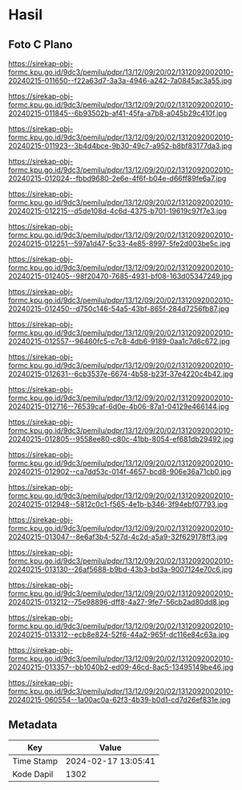 # Hasil

## Foto C Plano

https://sirekap-obj-formc.kpu.go.id/9dc3/pemilu/pdpr/13/12/09/20/02/1312092002010-20240215-011650--f22a63d7-3a3a-4946-a242-7a0845ac3a55.jpg

https://sirekap-obj-formc.kpu.go.id/9dc3/pemilu/pdpr/13/12/09/20/02/1312092002010-20240215-011845--6b93502b-af41-45fa-a7b8-a045b29c410f.jpg

https://sirekap-obj-formc.kpu.go.id/9dc3/pemilu/pdpr/13/12/09/20/02/1312092002010-20240215-011923--3b4d4bce-9b30-49c7-a952-b8bf83177da3.jpg

https://sirekap-obj-formc.kpu.go.id/9dc3/pemilu/pdpr/13/12/09/20/02/1312092002010-20240215-012024--fbbd9680-2e6e-4f6f-b04e-d66ff89fe6a7.jpg

https://sirekap-obj-formc.kpu.go.id/9dc3/pemilu/pdpr/13/12/09/20/02/1312092002010-20240215-012215--d5de108d-4c6d-4375-b701-19619c97f7e3.jpg

https://sirekap-obj-formc.kpu.go.id/9dc3/pemilu/pdpr/13/12/09/20/02/1312092002010-20240215-012251--597a1d47-5c33-4e85-8997-5fe2d003be5c.jpg

https://sirekap-obj-formc.kpu.go.id/9dc3/pemilu/pdpr/13/12/09/20/02/1312092002010-20240215-012405--98f20470-7685-4931-bf08-163d05347249.jpg

https://sirekap-obj-formc.kpu.go.id/9dc3/pemilu/pdpr/13/12/09/20/02/1312092002010-20240215-012450--d750c146-54a5-43bf-865f-284d7256fb87.jpg

https://sirekap-obj-formc.kpu.go.id/9dc3/pemilu/pdpr/13/12/09/20/02/1312092002010-20240215-012557--96460fc5-c7c8-4db6-9189-0aa1c7d6c672.jpg

https://sirekap-obj-formc.kpu.go.id/9dc3/pemilu/pdpr/13/12/09/20/02/1312092002010-20240215-012631--6cb3537e-6674-4b58-b23f-37e4220c4b42.jpg

https://sirekap-obj-formc.kpu.go.id/9dc3/pemilu/pdpr/13/12/09/20/02/1312092002010-20240215-012716--76539caf-6d0e-4b06-87a1-04129e466144.jpg

https://sirekap-obj-formc.kpu.go.id/9dc3/pemilu/pdpr/13/12/09/20/02/1312092002010-20240215-012805--9558ee80-c80c-41bb-8054-ef681db29492.jpg

https://sirekap-obj-formc.kpu.go.id/9dc3/pemilu/pdpr/13/12/09/20/02/1312092002010-20240215-012902--ca7dd53c-014f-4657-bcd8-906e36a71cb0.jpg

https://sirekap-obj-formc.kpu.go.id/9dc3/pemilu/pdpr/13/12/09/20/02/1312092002010-20240215-012948--5812c0c1-f565-4e1b-b346-3f94ebf07793.jpg

https://sirekap-obj-formc.kpu.go.id/9dc3/pemilu/pdpr/13/12/09/20/02/1312092002010-20240215-013047--8e6af3b4-527d-4c2d-a5a9-32f629178ff3.jpg

https://sirekap-obj-formc.kpu.go.id/9dc3/pemilu/pdpr/13/12/09/20/02/1312092002010-20240215-013130--26af5688-b9bd-43b3-bd3a-9007124e70c6.jpg

https://sirekap-obj-formc.kpu.go.id/9dc3/pemilu/pdpr/13/12/09/20/02/1312092002010-20240215-013212--75e98896-dff8-4a27-9fe7-56cb2ad80dd8.jpg

https://sirekap-obj-formc.kpu.go.id/9dc3/pemilu/pdpr/13/12/09/20/02/1312092002010-20240215-013312--ecb8e824-52f6-44a2-965f-dc116e84c63a.jpg

https://sirekap-obj-formc.kpu.go.id/9dc3/pemilu/pdpr/13/12/09/20/02/1312092002010-20240215-013357--bb1040b2-ed09-46cd-8ac5-13495149be46.jpg

https://sirekap-obj-formc.kpu.go.id/9dc3/pemilu/pdpr/13/12/09/20/02/1312092002010-20240215-060554--1a00ac0a-62f3-4b39-b0d1-cd7d26ef831e.jpg


## Metadata

| Key        | Value               |
| ---------- | ------------------- |
| Time Stamp | 2024-02-17 13:05:41 |
| Kode Dapil | 1302                |




